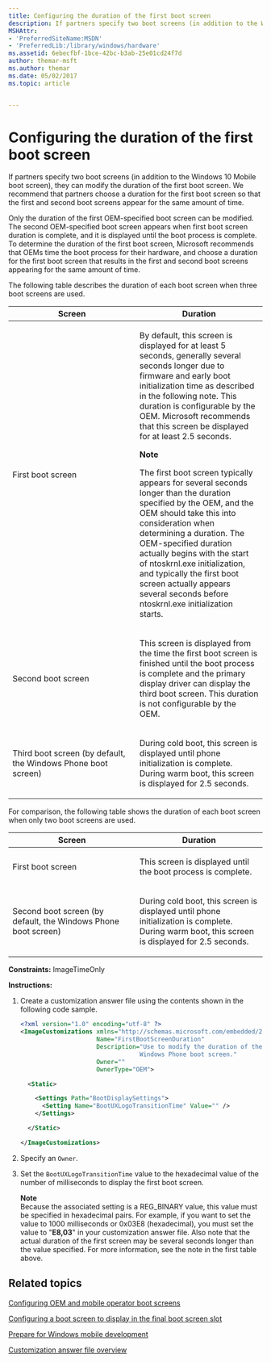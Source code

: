 ```yaml
---
title: Configuring the duration of the first boot screen
description: If partners specify two boot screens (in addition to the Windows 10 Mobile boot screen), they can modify the duration of the first boot screen.
MSHAttr:
- 'PreferredSiteName:MSDN'
- 'PreferredLib:/library/windows/hardware'
ms.assetid: 6ebecfbf-1bce-42bc-b3ab-25e01cd24f7d
author: themar-msft
ms.author: themar
ms.date: 05/02/2017
ms.topic: article


---
```


# Configuring the duration of the first boot screen


If partners specify two boot screens (in addition to the Windows 10 Mobile boot screen), they can modify the duration of the first boot screen. We recommend that partners choose a duration for the first boot screen so that the first and second boot screens appear for the same amount of time.

Only the duration of the first OEM-specified boot screen can be modified. The second OEM-specified boot screen appears when first boot screen duration is complete, and it is displayed until the boot process is complete. To determine the duration of the first boot screen, Microsoft recommends that OEMs time the boot process for their hardware, and choose a duration for the first boot screen that results in the first and second boot screens appearing for the same amount of time.

The following table describes the duration of each boot screen when three boot screens are used.

<table>
<colgroup>
<col width="50%" />
<col width="50%" />
</colgroup>
<thead>
<tr class="header">
<th>Screen</th>
<th>Duration</th>
</tr>
</thead>
<tbody>
<tr class="odd">
<td><p>First boot screen</p></td>
<td><p>By default, this screen is displayed for at least 5 seconds, generally several seconds longer due to firmware and early boot initialization time as described in the following note. This duration is configurable by the OEM. Microsoft recommends that this screen be displayed for at least 2.5 seconds.</p>
<div class="alert">
<strong>Note</strong><br/><p>The first boot screen typically appears for several seconds longer than the duration specified by the OEM, and the OEM should take this into consideration when determining a duration. The OEM-specified duration actually begins with the start of ntoskrnl.exe initialization, and typically the first boot screen actually appears several seconds before ntoskrnl.exe initialization starts.</p>
</div>
<div>

</div></td>
</tr>
<tr class="even">
<td><p>Second boot screen</p></td>
<td><p>This screen is displayed from the time the first boot screen is finished until the boot process is complete and the primary display driver can display the third boot screen. This duration is not configurable by the OEM.</p></td>
</tr>
<tr class="odd">
<td><p>Third boot screen (by default, the Windows Phone boot screen)</p></td>
<td><p>During cold boot, this screen is displayed until phone initialization is complete. During warm boot, this screen is displayed for 2.5 seconds.</p></td>
</tr>
</tbody>
</table>



For comparison, the following table shows the duration of each boot screen when only two boot screens are used.

<table>
<colgroup>
<col width="50%" />
<col width="50%" />
</colgroup>
<thead>
<tr class="header">
<th>Screen</th>
<th>Duration</th>
</tr>
</thead>
<tbody>
<tr class="odd">
<td><p>First boot screen</p></td>
<td><p>This screen is displayed until the boot process is complete.</p></td>
</tr>
<tr class="even">
<td><p>Second boot screen (by default, the Windows Phone boot screen)</p></td>
<td><p>During cold boot, this screen is displayed until phone initialization is complete. During warm boot, this screen is displayed for 2.5 seconds.</p></td>
</tr>
</tbody>
</table>



<a href="" id="constraints---imagetimeonly"></a>**Constraints:** ImageTimeOnly  

<a href="" id="instructions-"></a>**Instructions:**  
1.  Create a customization answer file using the contents shown in the following code sample.

    ```XML
    <?xml version="1.0" encoding="utf-8" ?>  
    <ImageCustomizations xmlns="http://schemas.microsoft.com/embedded/2004/10/ImageUpdate"  
                         Name="FirstBootScreenDuration"  
                         Description="Use to modify the duration of the first boot screen if partners specify an addition to the 
                                     Windows Phone boot screen."  
                         Owner=""  
                         OwnerType="OEM"> 

      <Static>  

        <Settings Path="BootDisplaySettings">  
          <Setting Name="BootUXLogoTransitionTime" Value="" />  
        </Settings>  

      </Static>

    </ImageCustomizations>
    ```

2.  Specify an `Owner`.

3.  Set the `BootUXLogoTransitionTime` value to the hexadecimal value of the number of milliseconds to display the first boot screen.

    **Note**  
    Because the associated setting is a REG\_BINARY value, this value must be specified in hexadecimal pairs. For example, if you want to set the value to 1000 milliseconds or 0x03E8 (hexadecimal), you must set the value to "**E8,03**" in your customization answer file. Also note that the actual duration of the first screen may be several seconds longer than the value specified. For more information, see the note in the first table above.

## Related topics

[Configuring OEM and mobile operator boot screens](configuring-oem-and-mobile-operator-boot-screens.md)

[Configuring a boot screen to display in the final boot screen slot](configuring-a-boot-screen-to-display-in-the-final-boot-screen-slot.md)

[Prepare for Windows mobile development](https://docs.microsoft.com/en-us/windows-hardware/manufacture/mobile/preparing-for-windows-mobile-development)

[Customization answer file overview](https://docs.microsoft.com/en-us/windows-hardware/customize/mobile/mcsf/customization-answer-file)
